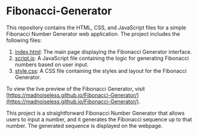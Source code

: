 # Fibonacci-Generator

This repository contains the HTML, CSS, and JavaScript files for a simple Fibonacci Number Generator web application. The project includes the following files:

1. [index.html](https://github.com/madnoiseless/Fibonacci-Generator/blob/main/index.html): The main page displaying the Fibonacci Generator interface.
2. [script.js](https://github.com/madnoiseless/Fibonacci-Generator/blob/main/script.js): A JavaScript file containing the logic for generating Fibonacci numbers based on user input.
3. [style.css](https://github.com/madnoiseless/Fibonacci-Generator/blob/main/style.css): A CSS file containing the styles and layout for the Fibonacci Generator.

To view the live preview of the Fibonacci Generator, visit [https://madnoiseless.github.io/Fibonacci-Generator/](https://madnoiseless.github.io/Fibonacci-Generator/).

This project is a straightforward Fibonacci Number Generator that allows users to input a number, and it generates the Fibonacci sequence up to that number. The generated sequence is displayed on the webpage.
